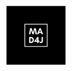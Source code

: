
<div align="center">
   <img src="https://github.com/mad4j/mad4j/blob/master/mad4j-logo.png" width="160px" title="mad4j">
</div>

<!--
**mad4j/mad4j** is a ✨ _special_ ✨ repository because its `README.md` (this file) appears on your GitHub profile.

Here are some ideas to get you started:

- 🔭 I’m currently working on ...
- 🌱 I’m currently learning ...
- 👯 I’m looking to collaborate on ...
- 🤔 I’m looking for help with ...
- 💬 Ask me about ...
- 📫 How to reach me: ...
- 😄 Pronouns: ...
- ⚡ Fun fact: ...
-->
